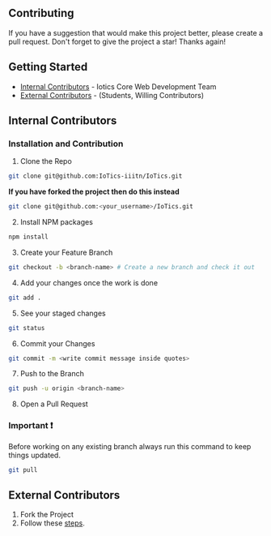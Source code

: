 ## Contributing

If you have a suggestion that would make this project better, please create a pull request.
Don't forget to give the project a star! Thanks again!

## Getting Started
- [Internal Contributors](#internal-contributors) - Iotics Core Web Development Team
- [External Contributors](#external-contributors) - (Students, Willing Contributors)

## Internal Contributors
### Installation and Contribution
1. Clone the Repo
```sh
git clone git@github.com:IoTics-iiitn/IoTics.git
```
**If you have forked the project then do this instead**
```sh
git clone git@github.com:<your_username>/IoTics.git
```

2. Install NPM packages
```sh
npm install
```
3. Create your Feature Branch 
```sh
git checkout -b <branch-name> # Create a new branch and check it out
```
4. Add your changes once the work is done
```sh
git add .
```
5. See your staged changes
```sh
git status
```
6. Commit your Changes
```sh
git commit -m <write commit message inside quotes>
```
7. Push to the Branch 
```sh
git push -u origin <branch-name>
```
8. Open a Pull Request

### Important ❗
Before working on any existing branch always run this command to keep things updated.
```sh
git pull
```


## External Contributors
1. Fork the Project
2. Follow these [steps](#installation-and-contribution).
